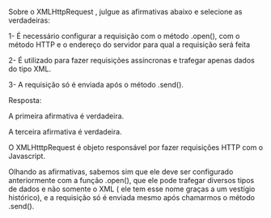 Sobre o XMLHttpRequest , julgue as afirmativas abaixo e selecione as verdadeiras:

1- É necessário configurar a requisição com o método .open(), com o método HTTP e o endereço do servidor para qual a requisição será feita

2- É utilizado para fazer requisições assíncronas e trafegar apenas dados do tipo XML.

3- A requisição só é enviada após o método .send().


Resposta:

A primeira afirmativa é verdadeira.

A terceira afirmativa é verdadeira.

O XMLHtttpRequest é objeto responsável por fazer requisições HTTP com o Javascript.

Olhando as afirmativas, sabemos sim que ele deve ser configurado anteriormente com a função .open(), que ele pode trafegar diversos tipos de dados e não somente o XML ( ele tem esse nome graças a um vestígio histórico), e a requisição só é enviada mesmo após chamarmos o método .send().